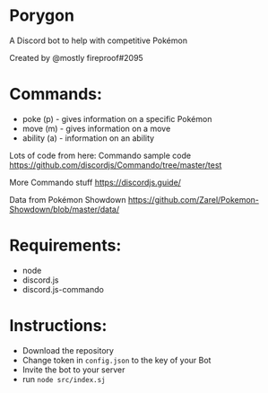 # Porygon

A Discord bot to help with competitive Pokémon

Created by @mostly fireproof#2095

# Commands:

* poke (p) - gives information on a specific Pokémon
* move (m) - gives information on a move
* ability (a) - information on an ability

Lots of code from here:
Commando sample code
https://github.com/discordjs/Commando/tree/master/test

More Commando stuff
https://discordjs.guide/

Data from Pokémon Showdown
https://github.com/Zarel/Pokemon-Showdown/blob/master/data/

# Requirements:

* node
* discord.js
* discord.js-commando

# Instructions:

* Download the repository
* Change token in `config.json` to the key of your Bot
* Invite the bot to your server
* run `node src/index.sj`
